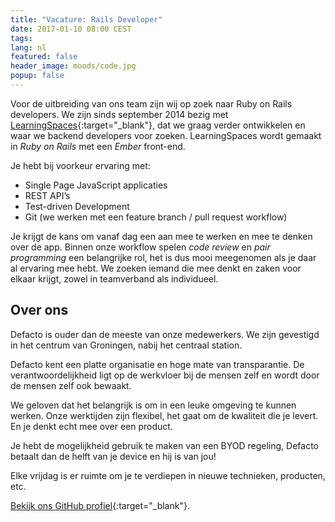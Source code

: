 ```yaml
---
title: "Vacature: Rails Developer"
date: 2017-01-10 08:00 CEST
tags:
lang: nl
featured: false
header_image: moods/code.jpg
popup: false
---
```

Voor de uitbreiding van ons team zijn wij op zoek naar Ruby on Rails developers. We zijn sinds september 2014 bezig met [LearningSpaces](http://www.learningspaces.io){:target="_blank"}, dat we graag verder ontwikkelen en waar we backend developers voor zoeken. LearningSpaces wordt gemaakt in _Ruby on Rails_ met een _Ember_ front-end.

Je hebt bij voorkeur ervaring met:

* Single Page JavaScript applicaties
* REST API’s
* Test-driven Development
* Git (we werken met een feature branch / pull request workflow)

Je krijgt de kans om vanaf dag een aan mee te werken en mee te denken over de app. Binnen onze workflow spelen _code review_ en _pair programming_ een belangrijke rol, het is dus mooi meegenomen als je daar al ervaring mee hebt. We zoeken iemand die mee denkt en zaken voor elkaar krijgt, zowel in teamverband als individueel.

## Over ons
Defacto is ouder dan de meeste van onze medewerkers. We zijn gevestigd in het centrum van Groningen, nabij het centraal station.

Defacto kent een platte organisatie en hoge mate van transparantie. De verantwoordelijkheid ligt op de werkvloer bij de mensen zelf en wordt door de mensen zelf ook bewaakt.

We geloven dat het belangrijk is om in een leuke omgeving te kunnen werken. Onze werktijden zijn flexibel, het gaat om de kwaliteit die je levert. En je denkt echt mee over een product.

Je hebt de mogelijkheid gebruik te maken van een BYOD regeling, Defacto betaalt dan de helft van je device en hij is van jou!

Elke vrijdag is er ruimte om je te verdiepen in nieuwe technieken, producten, etc.

[Bekijk ons GitHub profiel](https://github.com/DefactoSoftware/){:target="_blank"}.
